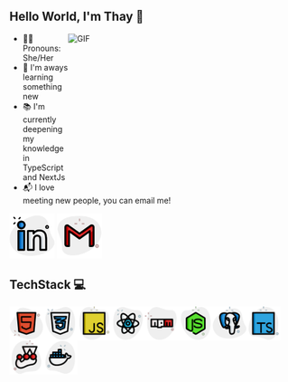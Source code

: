  

## Hello World, I'm Thay  👋

<img align="right" alt="GIF" src="https://i.imgur.com/IkdLIvu.gif" height="270" width="400"/>

- 👩‍💻 Pronouns: She/Her
- 🔎 I'm aways learning something new
- 📚 I'm currently deepening my knowledge in TypeScript and NextJs
- 📬 I love meeting new people, you can email me!

<a href="https://www.linkedin.com/in/thayan%C3%A1-coelho/"><img src="./assets/linkedin.png" width="80px"/></a>
<a href="mailto:thay.csb@gmail.com"><img src="./assets/gmail.png" width="80px"/></a>

## TechStack 💻

<img align="left" alt="html" title="#html" width="60px" src="./assets/html.png" />
<img align="left" alt="css" title="#css" width="60px" src="./assets/css.png" />
<img align="left" alt="javascript" title="#javascript" width="60px" src="./assets/javascript.png" />
<img align="left" alt="react" title="#react" width="60px" src="./assets/react.png" />
<img align="left" alt="npm" title="#npm" width="60px" src="./assets/npm.png" />
<img align="left" alt="nodejs" title="#nodejs" width="60px" src="./assets/nodejs.png" />
<img align="left" alt="postgres" title="#postgres" width="60px" src="./assets/postgres.png" />
<img align="left" alt="typescript" title="#typescript" width="60px" src="./assets/typescript.png" />
<img align="left" alt="jest" title="#jest" width="60px" src="./assets/jest.png" />
<img align="left" alt="docker" title="#docker" width="60px" src="./assets/docker.png" />


